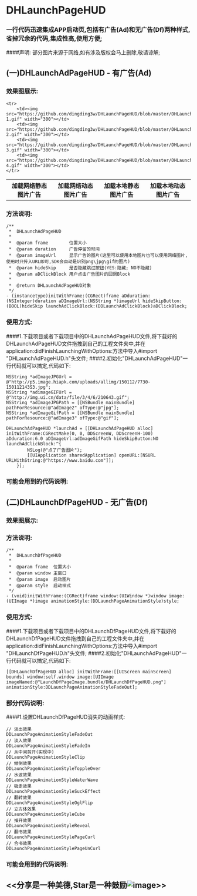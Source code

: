 # DHLaunchPageHUD
### 一行代码迅速集成APP启动页,包括有广告(Ad)和无广告(Df)两种样式,省掉冗余的代码,集成性高,使用方便;
####声明: 部分图片来源于网络,如有涉及版权会马上删除,敬请谅解;
## (一)DHLaunchAdPageHUD - 有广告(Ad)
### 效果图展示:
<table>
	<tr>
		<th>加载网络静态图片广告</th>
		<th>加载网络动态图片广告</th>
		<th>加载本地静态图片广告</th>
		<th>加载本地动态图片广告</th>
	</tr>

	<tr>
		<td><img src="https://github.com/dingding3w/DHLaunchPageHUD/blob/master/DHLaunchAdPageHUD/DesignSketchGIF/Untitled-1.gif" width="300"></td>
		<td><img src="https://github.com/dingding3w/DHLaunchPageHUD/blob/master/DHLaunchAdPageHUD/DesignSketchGIF/Untitled-2.gif" width="300"></td>
		<td><img src="https://github.com/dingding3w/DHLaunchPageHUD/blob/master/DHLaunchAdPageHUD/DesignSketchGIF/Untitled-3.gif" width="300"></td>
		<td><img src="https://github.com/dingding3w/DHLaunchPageHUD/blob/master/DHLaunchAdPageHUD/DesignSketchGIF/Untitled-4.gif" width="300"></td>
	</tr>
</table>

### 方法说明:
```objc
/**
 *  DHLaunchAdPageHUD
 *
 *  @param frame        位置大小
 *  @param duration     广告停留的时间
 *  @param imageUrl     显示广告的图片(这里可以使用本地图片也可以使用网络图片,使用时只传入URL即可,SDK会自动是识别png\jpg\gif的图片)
 *  @param hideSkip     是否隐藏跳过按钮(YES:隐藏; NO不隐藏)
 *  @param aDClickBlock 用户点击广告图片的回调Block
 *
 *  @return DHLaunchAdPageHUD对象
 */
- (instancetype)initWithFrame:(CGRect)frame aDduration:(NSInteger)duration aDImageUrl:(NSString *)imageUrl hideSkipButton:(BOOL)hideSkip launchAdClickBlock:(DDLaunchAdClickBlock)aDClickBlock;
```

### 使用方式:
####1.下载项目或者下载项目中的DHLaunchAdPageHUD文件,将下载好的DHLaunchAdPageHUD文件拖拽到自己的工程文件夹中,并在application:didFinishLaunchingWithOptions:方法中导入#import "DHLaunchAdPageHUD.h"头文件;
####2.初始化"DHLaunchAdPageHUD"一行代码就可以搞定,代码如下:
```objc
NSString *adImageJPGUrl = @"http://p5.image.hiapk.com/uploads/allimg/150112/7730-150112143S3.jpg";
NSString *adimageGIFUrl = @"http://img.ui.cn/data/file/3/4/6/210643.gif";
NSString *adImageJPGPath = [[NSBundle mainBundle] pathForResource:@"adImage2" ofType:@"jpg"];
NSString *adImageGifPath = [[NSBundle mainBundle] pathForResource:@"adImage3" ofType:@"gif"];

DHLaunchAdPageHUD *launchAd = [[DHLaunchAdPageHUD alloc] initWithFrame:CGRectMake(0, 0, DDScreenW, DDScreenH-100) aDduration:6.0 aDImageUrl:adImageGifPath hideSkipButton:NO launchAdClickBlock:^{
        NSLog(@"点了广告图片");
        [[UIApplication sharedApplication] openURL:[NSURL URLWithString:@"https://www.baidu.com"]];
    }];
```

### 可能会用到的代码说明:

## (二)DHLaunchDfPageHUD - 无广告(Df)
### 效果图展示:

### 方法说明:
```objc
/**
 *  DHLaunchDfPageHUD
 *
 *  @param frame  位置大小
 *  @param window 主窗口
 *  @param image  启动图片
 *  @param style  启动样式
 */
- (void)initWithFrame:(CGRect)frame window:(UIWindow *)window image:(UIImage *)image animationStyle:(DDLaunchPageAnimationStyle)style;
```

### 使用方式:
####1.下载项目或者下载项目中的DHLaunchDfPageHUD文件,将下载好的DHLaunchDfPageHUD文件拖拽到自己的工程文件夹中,并在application:didFinishLaunchingWithOptions:方法中导入#import "DHLaunchDfPageHUD.h"头文件;
####2.初始化"DHLaunchAdPageHUD"一行代码就可以搞定,代码如下:
```objc
[[DHLaunchDfPageHUD alloc] initWithFrame:[[UIScreen mainScreen] bounds] window:self.window image:[UIImage imageNamed:@"LaunchDfPageImage.bundle/DHLaunchDfPageHUD.png"] animationStyle:DDLaunchPageAnimationStyleFadeOut];
```

### 部分代码说明:
####1.设置DHLaunchDfPageHUD消失的动画样式:
```objc
// 淡出效果
DDLaunchPageAnimationStyleFadeOut
// 淡入效果
DDLaunchPageAnimationStyleFadeIn
// 从中间剪开(实现中)
DDLaunchPageAnimationStyleClip
// 倾倒效果
DDLaunchPageAnimationStyleToppleOver
// 水波效果
DDLaunchPageAnimationStyleWaterWave
// 吸走效果
DDLaunchPageAnimationStyleSuckEffect
// 翻转效果
DDLaunchPageAnimationStyleOglFlip
// 立方体效果
DDLaunchPageAnimationStyleCube
// 推开效果
DDLaunchPageAnimationStyleReveal
// 翻书效果
DDLaunchPageAnimationStylePageCurl
// 合书效果
DDLaunchPageAnimationStylePageUnCurl
```

### 可能会用到的代码说明:

## <<分享是一种美德,Star是一种鼓励![image](https://github.com/dingding3w/DHGuidePageHUD/blob/master/DHGuidePageHUD/DHGuidePageHUDExample/DHGuidePageHUDExampleUITests/Untitled-star/Untitled-star.png)>>